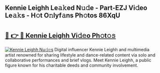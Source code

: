 ## Kennie Leighh Le𝚊𝚔ed N𝚞𝚍e - Part-EZJ Vi𝚍eo Le𝚊𝚔s - H𝚘t O𝚗lyf𝚊ns Ph𝚘tos 86XqU

# <h2><a href="http://hf0ztc.feru.top/?c=Kennie+Leighh">🔗 👉 🔴 Kennie Leighh Vi𝚍𝚎o Ph𝚘t𝚘𝚜</a></h2>

[![Kennie Leighh Nu𝚍𝚎s](https://i.imgur.com/0TWrTi3.gif)](http://hf0ztc.feru.top/?c=Kennie+Leighh)
Digital influencer Kennie Leighh and multimedia artist renowned for sharing lifestyle and dance-related content via solo and collaborative performances and brief vlogs. Meet Kennie Leighh, a public figure known for his charitable deeds and community involvement. 
